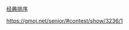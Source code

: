 [经典排序](https://www.cnblogs.com/onepixel/p/7674659.html)

https://gmoj.net/senior/#contest/show/3236/1

